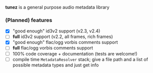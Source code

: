 **tunez** is a general purpose audio metadata library



### (Planned) features
- [x] "good enough" id3v2 support (v2.3, v2.4)
- [ ] **full** id3v2 support (v2.2, all frames, rich frames)
- [x] "good enough" flac/ogg vorbis comments support
- [ ] **full** flac/ogg vorbis comments support
- [ ] 100% code coverage + documentation (tests are welcome!)
- [ ] compile time `MetadataResolver` stack; give a file path and a list of possible metadata types and just get info

